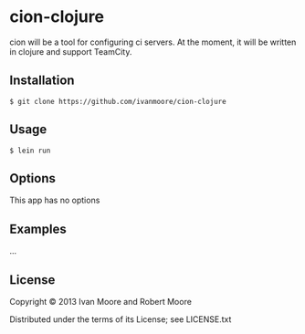 cion-clojure
============

cion will be a tool for configuring ci servers.
At the moment, it will be written in clojure and support TeamCity.

## Installation

    $ git clone https://github.com/ivanmoore/cion-clojure

## Usage

    $ lein run

## Options

This app has no options

## Examples

...

## License

Copyright © 2013 Ivan Moore and Robert Moore

Distributed under the terms of its License; see LICENSE.txt
